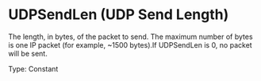 # UDPSendLen (UDP Send Length)

The length, in bytes, of the packet to send. The maximum number of bytes is one IP packet (for example, ~1500 bytes).If UDPSendLen is 0, no packet will be sent.

Type: Constant
